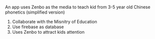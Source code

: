 An app uses Zenbo as the media to teach kid from 3-5 year old Chinese phonetics (simplified version)

1. Collaborate with the Misnitry of Education
2. Use firebase as database
3. Uses Zenbo to attract kids attention
